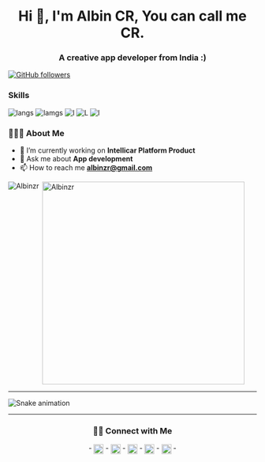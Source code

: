 <h1 align="center">Hi 👋, I'm Albin CR, You can call me CR.</h1>
<h3 align="center">A creative app developer from India :)</h3>


[![GitHub followers](https://img.shields.io/github/followers/albinzr.svg?style=social&label=Follow&maxAge=2592000)](https://github.com/albinzr?tab=followers)

### Skills 
![langs](https://img.shields.io/badge/Swift-gray?style=for-the-badge&logo=swift&logoColor=orange)
![lamgs](https://img.shields.io/badge/JavaScript-F7DF1E?style=for-the-badge&logo=javascript&logoColor=black)
![l](https://img.shields.io/badge/HTML5-E34F26?style=for-the-badge&logo=html5&logoColor=white) 
![L](https://img.shields.io/badge/Node.js-43853D?style=for-the-badge&logo=node-dot-js&logoColor=white)
![l](https://img.shields.io/badge/React-20232A?style=for-the-badge&logo=react&logoColor=61DAFB)


###  👨🏻‍💻 About Me 
- 🔭 I’m currently working on **Intellicar Platform Product**
- 💬 Ask me about **App development**
- 📫 How to reach me **albinzr@gmail.com**





<p><img align="left" src="https://github-readme-stats.vercel.app/api/top-langs?username=albinzr&show_icons=true&locale=en&layout=compact&theme=radical" alt="Albinzr" /></p>

<p>&nbsp;<img align="center" src="https://github-readme-stats.vercel.app/api?username=albinzr&show_icons=true&locale=en&theme=tokyonight" alt="Albinzr" width="410" /></p>

<hr>

 ![Snake animation](https://github.com/Albinzr/snakeMe/blob/output/github-contribution-grid-snake.svg)
 
</div>
<hr>

<h3 align="center"> 🤝🏻 Connect with Me </h3>

<p align="center">
- <a href="https://twitter.com/albinzr" target="blank"><img align="center" src="https://cdn.jsdelivr.net/npm/simple-icons@3.0.1/icons/twitter.svg" alt="cuongstf" height="20" width="20" /></a>
- <a href="https://linkedin.com/in//in/albinzr/" target="blank"><img align="center" src="https://cdn.jsdelivr.net/npm/simple-icons@3.0.1/icons/linkedin.svg" alt="/in/cuongcoder/" height="20" width="20" /></a>
- <a href="https://stackoverflow.com/users/4595674/albi" target="blank"><img align="center" src="https://cdn.jsdelivr.net/npm/simple-icons@3.0.1/icons/stackoverflow.svg" alt="users/4595674/albi" height="20" width="20" /></a>
- <a href="https://fb.com/albinzr" target="blank"><img align="center" src="https://cdn.jsdelivr.net/npm/simple-icons@3.0.1/icons/facebook.svg" alt="nguyenmanhcuong.stf" height="20" width="20" /></a>
- <a href="https://instagram.com/albin._.r" target="blank"><img align="center" src="https://cdn.jsdelivr.net/npm/simple-icons@3.0.1/icons/instagram.svg" alt="cuong_dev" height="20" width="20" /></a>
- 
</p>
